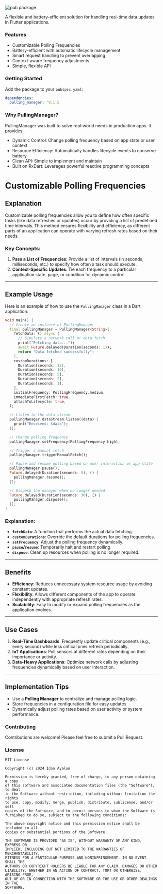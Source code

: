 ![pub package](https://img.shields.io/badge/version-0.1.3-blue)

A flexible and battery-efficient solution for handling real-time data updates in Flutter applications.

### Features

- Customizable Polling Frequencies
- Battery-efficient with automatic lifecycle management
- Smart request handling to prevent overlapping
- Context-aware frequency adjustments
- Simple, flexible API

### Getting Started

Add the package to your `pubspec.yaml`:

```yaml
dependencies:
  pulling_manager: ^0.1.5
```
 

### Why PullingManager?

PullingManager was built to solve real-world needs in production apps. It provides:

- Dynamic Control: Change polling frequency based on app state or user context
- Resource Efficiency: Automatically handles lifecycle events to conserve battery
- Clean API: Simple to implement and maintain
- Built on RxDart: Leverages powerful reactive programming concepts

# Customizable Polling Frequencies

## Explanation

Customizable polling frequencies allow you to define how often specific tasks (like data refreshes or updates) occur by providing a list of predefined time intervals. This method ensures flexibility and efficiency, as different parts of an application can operate with varying refresh rates based on their needs.

### Key Concepts:

1. **Pass a List of Frequencies**: Provide a list of intervals (in seconds, milliseconds, etc.) to specify how often a task should execute.
2. **Context-Specific Updates**: Tie each frequency to a particular application state, page, or condition for dynamic control.

---

## Example Usage

Here is an example of how to use the `PullingManager` class in a Dart application:

```dart
void main() {
  // Create an instance of PullingManager
  final pullingManager = PullingManager<String>(
    fetchData: () async {
      // Simulate a network call or data fetch
      print("Fetching data...");
      await Future.delayed(Duration(seconds: 1));
      return "Data fetched successfully";
    },
    customDurations: [
      Duration(seconds: 15),  
      Duration(seconds: 10),  
      Duration(seconds: 5),   
      Duration(seconds: 2),   
      Duration(seconds: 1),  
    ],
    initialFrequency: PollingFrequency.medium,
    immediateFirstFetch: true,
    attachToLifecycle: true,
  );

  // Listen to the data stream
  pullingManager.dataStream.listen((data) {
    print("Received: $data");
  });

  // Change polling frequency
  pullingManager.setFrequency(PollingFrequency.high);

  // Trigger a manual fetch
  pullingManager.triggerManualFetch();

  // Pause and resume polling based on user interaction or app state
  pullingManager.pause();
  Future.delayed(Duration(seconds: 5), () {
    pullingManager.resume();
  });

  // Dispose the manager when no longer needed
  Future.delayed(Duration(seconds: 30), () {
    pullingManager.dispose();
  });
}
```

### Explanation:

- **`fetchData`**: A function that performs the actual data fetching.
- **`customDurations`**: Override the default durations for polling frequencies.
- **`setFrequency`**: Adjust the polling frequency dynamically.
- **`pause`/`resume`**: Temporarily halt and restart polling.
- **`dispose`**: Clean up resources when polling is no longer required.

---

## Benefits

- **Efficiency**: Reduces unnecessary system resource usage by avoiding constant updates.
- **Flexibility**: Allows different components of the app to operate independently with appropriate refresh rates.
- **Scalability**: Easy to modify or expand polling frequencies as the application evolves.

---

## Use Cases

1. **Real-Time Dashboards**: Frequently update critical components (e.g., every second) while less critical ones refresh periodically.
2. **IoT Applications**: Poll sensors at different rates depending on their importance or activity.
3. **Data-Heavy Applications**: Optimize network calls by adjusting frequencies dynamically based on user interaction.

---

## Implementation Tips

- Use a **Polling Manager** to centralize and manage polling logic.
- Store frequencies in a configuration file for easy updates.
- Dynamically adjust polling rates based on user activity or system performance.

### Contributing

Contributions are welcome! Please feel free to submit a Pull Request.

### License

```
MIT License

Copyright (c) 2024 Idan Ayalon

Permission is hereby granted, free of charge, to any person obtaining a copy
of this software and associated documentation files (the "Software"), to deal
in the Software without restriction, including without limitation the rights
to use, copy, modify, merge, publish, distribute, sublicense, and/or sell
copies of the Software, and to permit persons to whom the Software is
furnished to do so, subject to the following conditions:

The above copyright notice and this permission notice shall be included in all
copies or substantial portions of the Software.

THE SOFTWARE IS PROVIDED "AS IS", WITHOUT WARRANTY OF ANY KIND, EXPRESS OR
IMPLIED, INCLUDING BUT NOT LIMITED TO THE WARRANTIES OF MERCHANTABILITY,
FITNESS FOR A PARTICULAR PURPOSE AND NONINFRINGEMENT. IN NO EVENT SHALL THE
AUTHORS OR COPYRIGHT HOLDERS BE LIABLE FOR ANY CLAIM, DAMAGES OR OTHER
LIABILITY, WHETHER IN AN ACTION OF CONTRACT, TORT OR OTHERWISE, ARISING FROM,
OUT OF OR IN CONNECTION WITH THE SOFTWARE OR THE USE OR OTHER DEALINGS IN THE
SOFTWARE.
```
